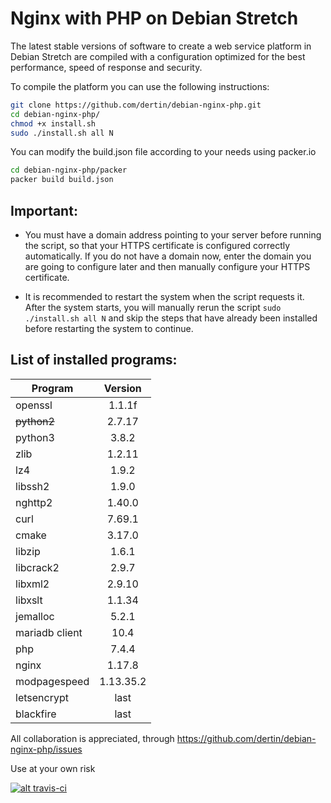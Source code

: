 # Nginx with PHP on Debian Stretch

The latest stable versions of software to create a web service platform in Debian Stretch are compiled with a configuration optimized for the best performance, speed of response and security.


To compile the platform you can use the following instructions:
```sh
git clone https://github.com/dertin/debian-nginx-php.git
cd debian-nginx-php/
chmod +x install.sh
sudo ./install.sh all N
```

You can modify the build.json file according to your needs using packer.io
```sh
cd debian-nginx-php/packer
packer build build.json
```

## Important:

- You must have a domain address pointing to your server before running the script, so that your HTTPS certificate is configured correctly automatically. If you do not have a domain now, enter the domain you are going to configure later and then manually configure your HTTPS certificate.

- It is recommended to restart the system when the script requests it.
After the system starts, you will manually rerun the script `sudo ./install.sh all N` and skip the steps that have already been installed before restarting the system to continue.


## List of installed programs:

| Program       | Version    |
| ------------- |:----------:|
| openssl       | 1.1.1f     |
| ~~python2~~   | 2.7.17     |
| python3       | 3.8.2      |
| zlib          | 1.2.11     |
| lz4           | 1.9.2      |
| libssh2       | 1.9.0      |
| nghttp2       | 1.40.0     |
| curl          | 7.69.1     |
| cmake         | 3.17.0     |
| libzip        | 1.6.1      |
| libcrack2     | 2.9.7      |
| libxml2       | 2.9.10     |
| libxslt       | 1.1.34     |
| jemalloc      | 5.2.1      |
| mariadb client| 10.4       |
| php           | 7.4.4      |
| nginx         | 1.17.8     |
| modpagespeed  | 1.13.35.2  |
| letsencrypt   | last       |
| blackfire     | last       |


All collaboration is appreciated, through https://github.com/dertin/debian-nginx-php/issues

Use at your own risk

[![alt travis-ci](https://travis-ci.org/dertin/debian-nginx-php.svg?branch=develop)](https://travis-ci.org/dertin/debian-nginx-php/)
